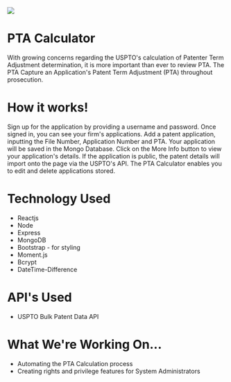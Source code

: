 <img src="https://i.imgur.com/Jd5Gte7.png">

# PTA Calculator
With growing concerns regarding the USPTO's calculation of Patenter Term Adjustment determination, it is more important than ever to review PTA. The PTA Capture an Application's Patent Term Adjustment (PTA) throughout prosecution. 

# How it works!
Sign up for the application by providing a username and password. Once signed in, you can see your firm's applications. Add a patent application, inputting the File Number, Application Number and PTA. Your application will be saved in the Mongo Database. Click on the More Info button to view your application's details. If the application is public, the patent details will import onto the page via the USPTO's API. The PTA Calculator enables you to edit and delete applications stored. 

# Technology Used
* Reactjs
* Node
* Express
* MongoDB
* Bootstrap - for styling
* Moment.js
* Bcrypt
* DateTime-Difference

# API's Used
* USPTO Bulk Patent Data API

# What We're Working On...
* Automating the PTA Calculation process
* Creating rights and privilege features for System Administrators
